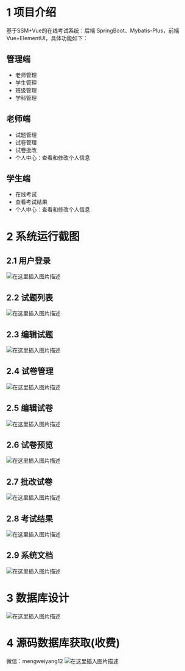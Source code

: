 # 1 项目介绍
基于SSM+Vue的在线考试系统：后端 SpringBoot、Mybatis-Plus，前端Vue+ElementUI，具体功能如下：
## 管理端
- 老师管理
- 学生管理
- 班级管理
- 学科管理
## 老师端
- 试题管理
- 试卷管理
- 试卷批改
- 个人中心：查看和修改个人信息
## 学生端
- 在线考试
- 查看考试结果
- 个人中心：查看和修改个人信息
# 2 系统运行截图
## 2.1 用户登录
![在这里插入图片描述](images/01.png)
## 2.2 试题列表
![在这里插入图片描述](images/02.png)
## 2.3 编辑试题
![在这里插入图片描述](images/03.png)
## 2.4 试卷管理
![在这里插入图片描述](images/04.png)
## 2.5 编辑试卷
![在这里插入图片描述](images/05.png)
## 2.6 试卷预览
![在这里插入图片描述](images/06.png)
## 2.7 批改试卷
![在这里插入图片描述](images/07.png)
## 2.8 考试结果
![在这里插入图片描述](images/08.png)
## 2.9 系统文档
![在这里插入图片描述](images/09.png)
# 3 数据库设计
![在这里插入图片描述](images/10.png)
# 4 源码数据库获取(收费)
微信：mengweiyang12
![在这里插入图片描述](images/11.png)

